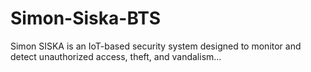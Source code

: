 # Simon-Siska-BTS

Simon SISKA is an IoT-based security system designed to monitor and detect unauthorized access, theft, and vandalism...
